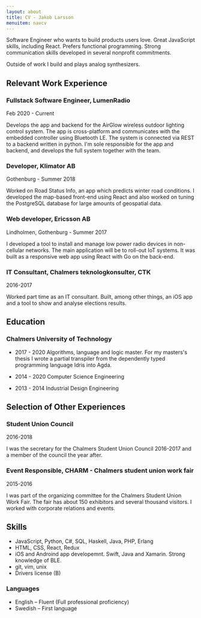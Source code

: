 ```yaml
---
layout: about
title: CV - Jakob Larsson
menuitem: navcv
---
```


Software Engineer who wants to build products users love.
Great JavaScript skills, including React. Prefers functional
programming.  Strong communication skills developed in several nonprofit
commitments.

Outside of work I build and plays analog synthesizers.



Relevant Work Experience
---------------

### Fullstack Software Engineer, LumenRadio
Feb 2020 - Current

Develops the app and backend for the AirGlow wireless outdoor lighting control
system. The app is cross-platform and communicates with the embedded
controller using Bluetooth LE. The system is connected via REST to a backend
written in python. I'm sole responsible for the app and backend, and develops
the full system together with the team.


### Developer, Klimator AB
Gothenburg - Summer 2018

Worked on Road Status Info, an app which predicts winter road conditions.
I developed the map-based front-end using React and also worked on tuning the
PostgreSQL database for large amounts of geospatial data.


### Web developer, Ericsson AB
Lindholmen, Gothenburg - Summer 2017

I developed a tool to install and manage low power radio devices in non-cellular
networks. The main application will be to roll-out IoT systems. It was built as
a responsive web app using React with Go on the back-end.


### IT Consultant, Chalmers teknologkonsulter, CTK
2016-2017

Worked part time as an IT consultant. Built, among other things, an iOS app
and a tool to show and analyse elections results.


Education
---------

### Chalmers University of Technology

- 2017 - 2020 Algorithms, language and logic master.
    For my masters's thesis I wrote a partial transpiler from the dependently
    typed programming language Idris into Agda.
- 2014 - 2020 Computer Science Engineering

- 2013 - 2014 Industrial Design Engineering


Selection of Other Experiences
-----------------

### Student Union Council
2016-2018

I was the secretary for the Chalmers Student Union Council 2016-2017 and
a member of the council the year after.

### Event Responsible, CHARM - Chalmers student union work fair
2015-2016

I was part of the organizing committee for the Chalmers Student Union Work
Fair. The fair has about 150 exhibitors and several thousand visitors.
I worked with corporate relations and events.


Skills
------

- JavaScript, Python, C#, SQL, Haskell, Java, PHP, Erlang
- HTML, CSS, React, Redux
- iOS and Androind app developemnt. Swift, Java and Xamarin. Strong knowledge
    of BLE.
- git, vim, unix
- Drivers license (B)


### Languages

- English – Fluent (Full professional proficiency)
- Swedish – First language

